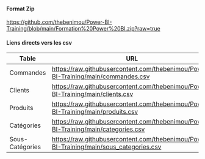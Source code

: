  
#### Format Zip 

https://github.com/thebenimou/Power-BI-Training/blob/main/Formation%20Power%20BI.zip?raw=true


#### Liens directs vers les csv 

|  Table | URL  |
| ------------ | ------------ |
|  Commandes | https://raw.githubusercontent.com/thebenimou/Power-BI-Training/main/commandes.csv  |
|  Clients |  https://raw.githubusercontent.com/thebenimou/Power-BI-Training/main/clients.csv |
|  Produits | https://raw.githubusercontent.com/thebenimou/Power-BI-Training/main/produits.csv  |
| Catégories  | https://raw.githubusercontent.com/thebenimou/Power-BI-Training/main/categories.csv   |
|  Sous-Catégories |    https://raw.githubusercontent.com/thebenimou/Power-BI-Training/main/sous_categories.csv |

